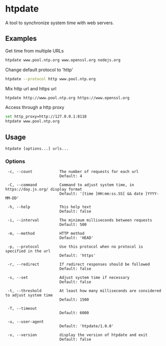 # htpdate

A tool to synchronize system time with web servers.

## Examples

Get time from multiple URLs

```bash
htpdate www.pool.ntp.org www.openssl.org nodejs.org
```

Change default protocol to 'http'

```bash
htpdate --protocol http www.pool.ntp.org
```

Mix http url and https url

```bash
htpdate http://www.pool.ntp.org https://www.openssl.org
```

Access through a http proxy

```bash
set http_proxy=http://127.0.0.1:8118
htpdate www.pool.ntp.org
```


## Usage
`htpdate [options...] urls...`

### Options
```
 -c, --count            The number of requests for each url
                        Default: 4

 -C, --command          Command to adjust system time, in https://day.js.org/ display format
                        Default: '[time ]HH:mm:ss.SS[ && date ]YYYY-MM-DD'

 -h, --help             This help text
                        Default: false

 -i, --interval         The minimum milliseconds between requests
                        Default: 500

 -m, --method           HTTP method
                        Default: 'HEAD'

 -p, --protocol         Use this protocol when no protocol is specified in the url
                        Default: 'https'

 -r, --redirect         If redirect responses should be followed
                        Default: false

 -s, --set              Adjust system time if necessary
                        Default: false

 -t, --threshold        At least how many milliseconds are considered to adjust system time
                        Default: 1500

 -T, --timeout
                        Default: 6000

 -u, --user-agent
                        Default: 'htpdate/1.0.0'

 -v, --version          display the version of htpdate and exit
                        Default: false
```

